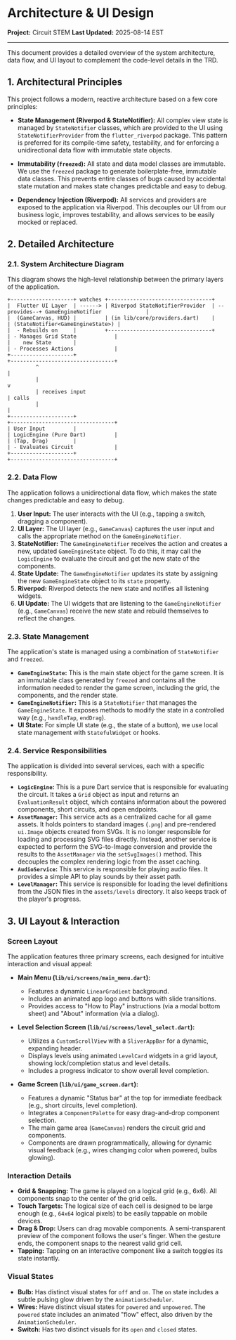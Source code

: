 # Architecture & UI Design

**Project:** Circuit STEM
**Last Updated:** 2025-08-14 EST

---

This document provides a detailed overview of the system architecture, data flow, and UI layout to complement the code-level details in the TRD.

## 1. Architectural Principles

This project follows a modern, reactive architecture based on a few core principles:

*   **State Management (Riverpod & StateNotifier):** All complex view state is managed by `StateNotifier` classes, which are provided to the UI using `StateNotifierProvider` from the `flutter_riverpod` package. This pattern is preferred for its compile-time safety, testability, and for enforcing a unidirectional data flow with immutable state objects.

*   **Immutability (`freezed`):** All state and data model classes are immutable. We use the `freezed` package to generate boilerplate-free, immutable data classes. This prevents entire classes of bugs caused by accidental state mutation and makes state changes predictable and easy to debug.

*   **Dependency Injection (Riverpod):** All services and providers are exposed to the application via Riverpod. This decouples our UI from our business logic, improves testability, and allows services to be easily mocked or replaced.

## 2. Detailed Architecture

### 2.1. System Architecture Diagram

This diagram shows the high-level relationship between the primary layers of the application.

```
+--------------------+ watches +---------------------------------+
|  Flutter UI Layer  | ------> | Riverpod StateNotifierProvider  | --provides--+ GameEngineNotifier              |
|  (GameCanvas, HUD) |         | (in lib/core/providers.dart)    |             | (StateNotifier<GameEngineState>) |
|  - Rebuilds on     |         +---------------------------------+             | - Manages Grid State            |
|    new State       |                                                       | - Processes Actions             |
+--------------------+                                                       +---------------------------------+
         ^                                                                                    |
         |                                                                                    v
         | receives input                                                                     | calls
         |                                                                                    |
+--------------------+                                                       +---------------------------------+
| User Input         |                                                       | LogicEngine (Pure Dart)         |
| (Tap, Drag)        |                                                       | - Evaluates Circuit             |
+--------------------+                                                       +---------------------------------+
```

### 2.2. Data Flow

The application follows a unidirectional data flow, which makes the state changes predictable and easy to debug.

1.  **User Input:** The user interacts with the UI (e.g., tapping a switch, dragging a component).
2.  **UI Layer:** The UI layer (e.g., `GameCanvas`) captures the user input and calls the appropriate method on the `GameEngineNotifier`.
3.  **StateNotifier:** The `GameEngineNotifier` receives the action and creates a new, updated `GameEngineState` object. To do this, it may call the `LogicEngine` to evaluate the circuit and get the new state of the components.
4.  **State Update:** The `GameEngineNotifier` updates its state by assigning the new `GameEngineState` object to its `state` property.
5.  **Riverpod:** Riverpod detects the new state and notifies all listening widgets.
6.  **UI Update:** The UI widgets that are listening to the `GameEngineNotifier` (e.g., `GameCanvas`) receive the new state and rebuild themselves to reflect the changes.

### 2.3. State Management

The application's state is managed using a combination of `StateNotifier` and `freezed`.

*   **`GameEngineState`:** This is the main state object for the game screen. It is an immutable class generated by `freezed` and contains all the information needed to render the game screen, including the grid, the components, and the render state.
*   **`GameEngineNotifier`:** This is a `StateNotifier` that manages the `GameEngineState`. It exposes methods to modify the state in a controlled way (e.g., `handleTap`, `endDrag`).
*   **UI State:** For simple UI state (e.g., the state of a button), we use local state management with `StatefulWidget` or hooks.

### 2.4. Service Responsibilities

The application is divided into several services, each with a specific responsibility.

*   **`LogicEngine`:** This is a pure Dart service that is responsible for evaluating the circuit. It takes a `Grid` object as input and returns an `EvaluationResult` object, which contains information about the powered components, short circuits, and open endpoints.
*   **`AssetManager`:** This service acts as a centralized cache for all game assets. It holds pointers to standard images (`.png`) and pre-rendered `ui.Image` objects created from SVGs. It is no longer responsible for loading and processing SVG files directly. Instead, another service is expected to perform the SVG-to-Image conversion and provide the results to the `AssetManager` via the `setSvgImages()` method. This decouples the complex rendering logic from the asset caching.
*   **`AudioService`:** This service is responsible for playing audio files. It provides a simple API to play sounds by their asset path.
*   **`LevelManager`:** This service is responsible for loading the level definitions from the JSON files in the `assets/levels` directory. It also keeps track of the player's progress.

## 3. UI Layout & Interaction

### Screen Layout

The application features three primary screens, each designed for intuitive interaction and visual appeal:

*   **Main Menu (`lib/ui/screens/main_menu.dart`):**
    *   Features a dynamic `LinearGradient` background.
    *   Includes an animated app logo and buttons with slide transitions.
    *   Provides access to "How to Play" instructions (via a modal bottom sheet) and "About" information (via a dialog).

*   **Level Selection Screen (`lib/ui/screens/level_select.dart`):**
    *   Utilizes a `CustomScrollView` with a `SliverAppBar` for a dynamic, expanding header.
    *   Displays levels using animated `LevelCard` widgets in a grid layout, showing lock/completion status and level details.
    *   Includes a progress indicator to show overall level completion.

*   **Game Screen (`lib/ui/game_screen.dart`):**
    *   Features a dynamic "Status bar" at the top for immediate feedback (e.g., short circuits, level completion).
    *   Integrates a `ComponentPalette` for easy drag-and-drop component selection.
    *   The main game area (`GameCanvas`) renders the circuit grid and components.
    *   Components are drawn programmatically, allowing for dynamic visual feedback (e.g., wires changing color when powered, bulbs glowing).

### Interaction Details

*   **Grid & Snapping:** The game is played on a logical grid (e.g., 6x6). All components snap to the center of the grid cells.
*   **Touch Targets:** The logical size of each cell is designed to be large enough (e.g., `64x64` logical pixels) to be easily tappable on mobile devices.
*   **Drag & Drop:** Users can drag movable components. A semi-transparent preview of the component follows the user's finger. When the gesture ends, the component snaps to the nearest valid grid cell.
*   **Tapping:** Tapping on an interactive component like a switch toggles its state instantly.

### Visual States

*   **Bulb:** Has distinct visual states for `off` and `on`. The `on` state includes a subtle pulsing glow driven by the `AnimationScheduler`.
*   **Wires:** Have distinct visual states for `powered` and `unpowered`. The `powered` state includes an animated "flow" effect, also driven by the `AnimationScheduler`.
*   **Switch:** Has two distinct visuals for its `open` and `closed` states.